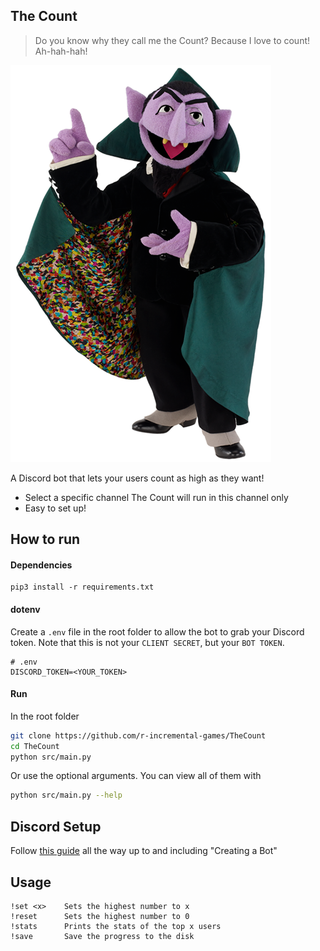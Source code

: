 ## The Count
> Do you know why they call me the Count? Because I love to count! Ah-hah-hah!

![Count Von Count](img/CountVonCount.png "It's the count, It's the count, It's the count...")

A Discord bot that lets your users count as high as they want!

- Select a specific channel The Count will run in this channel only
- Easy to set up!

## How to run

#### Dependencies

```
pip3 install -r requirements.txt
```

#### dotenv

Create a `.env` file in the root folder to allow the bot to grab your Discord token. Note that this is not
your `CLIENT SECRET`, but your `BOT TOKEN`.

```
# .env
DISCORD_TOKEN=<YOUR_TOKEN>
```

#### Run

In the root folder

```sh
git clone https://github.com/r-incremental-games/TheCount
cd TheCount
python src/main.py
```

Or use the optional arguments. You can view all of them with

```sh
python src/main.py --help
```

## Discord Setup
Follow [this guide](https://realpython.com/how-to-make-a-discord-bot-python/) all the way up to and including "Creating a Bot"

## Usage

```
!set <x>    Sets the highest number to x
!reset      Sets the highest number to 0
!stats      Prints the stats of the top x users
!save       Save the progress to the disk
```